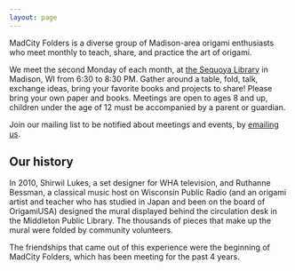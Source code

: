 ```yaml
---
layout: page
---
```



<div class="slice-banner"></div>

<span class="name-callout">MadCity Folders</span> is a diverse group of Madison-area origami enthusiasts who meet monthly to teach, share, and practice the art of origami.

We meet the second Monday of each month, at [the Sequoya Library](https://www.google.com/maps/place/Madison+Public+Library:+Sequoya+Branch/@43.0342714,-89.4227239,12.75z) in Madison, WI from 6:30 to 8:30 PM.
Gather around a table, fold, talk, exchange ideas, bring your favorite books and projects to share!
Please bring your own paper and books.
Meetings are open to ages 8 and up, children under the age of 12 must be accompanied by a parent or guardian.

Join our mailing list to be notified about meetings and events, by [emailing us](mailto:madcityfolders@gmail.com).

## Our history

In 2010, Shirwil Lukes, a set designer for WHA television, and
Ruthanne Bessman, a classical music host on Wisconsin Public Radio (and an
origami artist and teacher who has studied in Japan and been on the board of OrigamiUSA)
designed the mural displayed behind the circulation desk in the Middleton
Public Library.
The thousands of pieces that make up the mural were folded by community
volunteers.

The friendships that came out of this experience were the beginning of
MadCity Folders, which has been meeting for the past 4 years.
